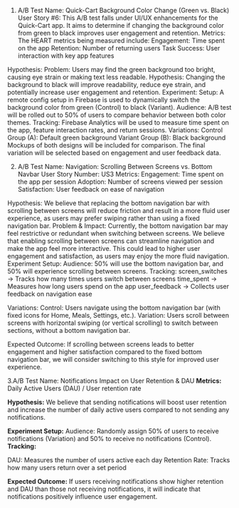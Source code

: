 1. A/B Test Name: Quick-Cart Background Color Change (Green vs. Black)
User Story #6:
This A/B test falls under UI/UX enhancements for the Quick-Cart app. It aims to determine if changing the background color from green to black improves user engagement and retention.
Metrics:
The HEART metrics being measured include:
Engagement: Time spent on the app
Retention: Number of returning users
Task Success: User interaction with key app features


Hypothesis:
Problem: Users may find the green background too bright, causing eye strain or making text less readable.
Hypothesis: Changing the background to black will improve readability, reduce eye strain, and potentially increase user engagement and retention.
Experiment:
Setup: A remote config setup in Firebase is used to dynamically switch the background color from green (Control) to black (Variant).
Audience: A/B test will be rolled out to 50% of users to compare behavior between both color themes.
Tracking: Firebase Analytics will be used to measure time spent on the app, feature interaction rates, and return sessions.
Variations:
Control Group (A): Default green background
Variant Group (B): Black background
Mockups of both designs will be included for comparison. The final variation will be selected based on engagement and user feedback data.


2. A/B Test Name:
Navigation: Scrolling Between Screens vs. Bottom Navbar
User Story Number: US3
Metrics:
Engagement: Time spent on the app per session
Adoption: Number of screens viewed per session
Satisfaction: User feedback on ease of navigation

Hypothesis:
We believe that replacing the bottom navigation bar with scrolling between screens will reduce friction and result in a more fluid user experience, as users may prefer swiping rather than using a fixed navigation bar.
Problem & Impact:
Currently, the bottom navigation bar may feel restrictive or redundant when switching between screens. We believe that enabling scrolling between screens can streamline navigation and make the app feel more interactive. This could lead to higher user engagement and satisfaction, as users may enjoy the more fluid navigation.
Experiment Setup:
Audience: 50% will use the bottom navigation bar, and 50% will experience scrolling between screens.
Tracking:
screen_switches → Tracks how many times users switch between screens
time_spent → Measures how long users spend on the app
user_feedback → Collects user feedback on navigation ease

Variations:
Control: Users navigate using the bottom navigation bar (with fixed icons for Home, Meals, Settings, etc.).
Variation: Users scroll between screens with horizontal swiping (or vertical scrolling) to switch between sections, without a bottom navigation bar.

Expected Outcome:
If scrolling between screens leads to better engagement and higher satisfaction compared to the fixed bottom navigation bar, we will consider switching to this style for improved user experience.

3.A/B Test Name: Notifications Impact on User Retention & DAU
**Metrics:**
Daily Active Users (DAU) / User retention rate

**Hypothesis:**
We believe that sending notifications will boost user retention and increase the number of daily active users compared to not sending any notifications.

**Experiment Setup:**
Audience: Randomly assign 50% of users to receive notifications (Variation) and 50% to receive no notifications (Control).
**Tracking:** 

DAU: Measures the number of users active each day 
Retention Rate: Tracks how many users return over a set period

**Expected Outcome:**
If users receiving notifications show higher retention and DAU than those not receiving notifications, it will indicate that notifications positively influence user engagement.
